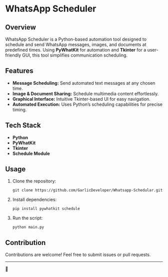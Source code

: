 # WhatsApp Scheduler

## Overview
WhatsApp Scheduler is a Python-based automation tool designed to schedule and send WhatsApp messages, images, and documents at predefined times. Using **PyWhatKit** for automation and **Tkinter** for a user-friendly GUI, this tool simplifies communication scheduling.

## Features
- **Message Scheduling:** Send automated text messages at any chosen time.
- **Image & Document Sharing:** Schedule multimedia content effortlessly.
- **Graphical Interface:** Intuitive Tkinter-based UI for easy navigation.
- **Automated Execution:** Uses Python’s scheduling capabilities for precise timing.

## Tech Stack
- **Python**
- **PyWhatKit**
- **Tkinter**
- **Schedule Module**

## Usage
1. Clone the repository:
   ```
   git clone https://github.com/GarlicDeveloper/Whatsapp-Schedular.git
   ```
2. Install dependencies:
   ```
   pip install pywhatkit schedule
   ```
3. Run the script:
   ```
   python main.py
   ```

## Contribution
Contributions are welcome! Feel free to submit issues or pull requests.

---

🚀
